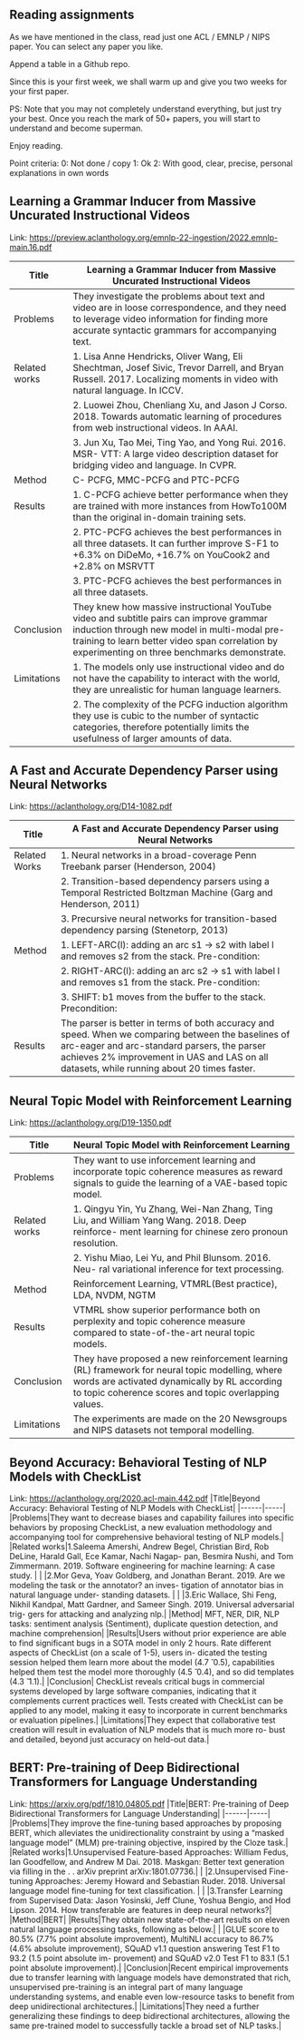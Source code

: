 ## Reading assignments

As we have mentioned in the class, read just one ACL / EMNLP / NIPS paper.   You can select any paper you like.

Append a table in a Github repo.

Since this is your first week, we shall warm up and give you two weeks for your first paper.

PS:  Note that you may not completely understand everything, but just try your best.   Once you reach the mark of 50+ papers, you will start to understand and become superman.

Enjoy reading.

Point criteria:
0:  Not done / copy
1:  Ok
2:  With good, clear, precise, personal explanations in own words

## Learning a Grammar Inducer from Massive Uncurated Instructional Videos
Link: https://preview.aclanthology.org/emnlp-22-ingestion/2022.emnlp-main.16.pdf

|Title|Learning a Grammar Inducer from Massive Uncurated Instructional Videos|
|------|-----|
|Problems|They investigate the problems about text and video are in loose correspondence, and they need to leverage video information for finding more accurate syntactic grammars for accompanying text.|
|Related works| 1. Lisa Anne Hendricks, Oliver Wang, Eli Shechtman, Josef Sivic, Trevor Darrell, and Bryan Russell. 2017. Localizing moments in video with natural language. In ICCV. |
|             |2. Luowei Zhou, Chenliang Xu, and Jason J Corso. 2018. Towards automatic learning of procedures from web instructional videos. In AAAI. |
|             |3. Jun Xu, Tao Mei, Ting Yao, and Yong Rui. 2016. MSR- VTT: A large video description dataset for bridging video and language. In CVPR.|
|Method|C- PCFG, MMC-PCFG and PTC-PCFG|
|Results|1. C-PCFG achieve better performance when they are trained with more instances from HowTo100M than the original in-domain training sets.|
|       |2. PTC-PCFG achieves the best performances in all three datasets. It can further improve S-F1 to +6.3% on DiDeMo, +16.7% on YouCook2 and +2.8% on MSRVTT|
|       |3. PTC-PCFG achieves the best performances in all three datasets.|
|Conclusion|They knew how massive instructional YouTube video and subtitle pairs can improve grammar induction through new model in multi-modal pre-training to learn better video span correlation by experimenting on three benchmarks demonstrate.|
|Limitations|1. The models only use instructional video and do not have the capability to interact with the world, they are unrealistic for human language learners.|
|           |2. The complexity of the PCFG induction algorithm they use is cubic to the number of syntactic categories, therefore potentially limits the usefulness of larger amounts of data.|

## A Fast and Accurate Dependency Parser using Neural Networks
Link: https://aclanthology.org/D14-1082.pdf

|Title|A Fast and Accurate Dependency Parser using Neural Networks|
|------|-----|
|Related Works|1. Neural networks in a broad-coverage Penn Treebank parser (Henderson, 2004)|
|             |2. Transition-based dependency parsers using a Temporal Restricted Boltzman Machine (Garg and Henderson, 2011)|
|             |3. Precursive neural networks for transition-based dependency parsing (Stenetorp, 2013)|
|Method|1. LEFT-ARC(l): adding an arc s1 → s2 with label l and removes s2 from the stack. Pre-condition: |s| ≥ 2.|
|      |2. RIGHT-ARC(l): adding an arc s2 → s1 with label l and removes s1 from the stack. Pre-condition: |s| ≥ 2.|
|      |3. SHIFT: b1 moves from the buffer to the stack. Precondition: |b| ≥ 1.|
|Results|The parser is better in terms of both accuracy and speed. When we comparing between the baselines of arc-eager and arc-standard parsers, the parser achieves 2% improvement in UAS and LAS on all datasets, while running about 20 times faster.|


## Neural Topic Model with Reinforcement Learning
Link: https://aclanthology.org/D19-1350.pdf

|Title|Neural Topic Model with Reinforcement Learning|
|------|-----|
|Problems|They want to use inforcement learning and incorporate topic coherence measures as reward signals to guide the learning of a VAE-based topic model.|
|Related works| 1. Qingyu Yin, Yu Zhang, Wei-Nan Zhang, Ting Liu, and William Yang Wang. 2018. Deep reinforce- ment learning for chinese zero pronoun resolution. |
|             |2. Yishu Miao, Lei Yu, and Phil Blunsom. 2016. Neu- ral variational inference for text processing. |
|Method|Reinforcement Learning, VTMRL(Best practice), LDA, NVDM, NGTM|
|Results|VTMRL show superior performance both on perplexity and topic coherence measure compared to state-of-the-art neural topic models.|
|Conclusion|They have proposed a new reinforcement learning (RL) framework for neural topic modelling, where words are activated dynamically by RL according to topic coherence scores and topic overlapping values.|
|Limitations|The experiments are made on the 20 Newsgroups and NIPS datasets not temporal modelling.|


## Beyond Accuracy: Behavioral Testing of NLP Models with CheckList
Link: https://aclanthology.org/2020.acl-main.442.pdf
|Title|Beyond Accuracy: Behavioral Testing of NLP Models with CheckList|
|------|-----|
|Problems|They want to decrease biases and capability failures into specific behaviors by proposing CheckList, a new evaluation methodology and accompanying tool for comprehensive behavioral testing of NLP models.|
|Related works|1.Saleema Amershi, Andrew Begel, Christian Bird, Rob DeLine, Harald Gall, Ece Kamar, Nachi Nagap- pan, Besmira Nushi, and Tom Zimmermann. 2019. Software engineering for machine learning: A case study. |
|             |2.Mor Geva, Yoav Goldberg, and Jonathan Berant. 2019. Are we modeling the task or the annotator? an inves- tigation of annotator bias in natural language under- standing datasets. |
|             |3.Eric Wallace, Shi Feng, Nikhil Kandpal, Matt Gardner, and Sameer Singh. 2019. Universal adversarial trig- gers for attacking and analyzing nlp.|
|Method| MFT, NER, DIR, NLP tasks: sentiment analysis (Sentiment), duplicate question detection, and machine comprehension|
|Results|Users without prior experience are able to find significant bugs in a SOTA model in only 2 hours. Rate different aspects of CheckList (on a scale of 1-5), users in- dicated the testing session helped them learn more about the model (4.7  ̆ 0.5), capabilities helped them test the model more thoroughly (4.5  ̆ 0.4), and so did templates (4.3  ̆ 1.1).|
|Conclusion| CheckList reveals critical bugs in commercial systems developed by large software companies, indicating that it complements current practices well. Tests created with CheckList can be applied to any model, making it easy to incorporate in current benchmarks or evaluation pipelines.|
|Limitations|They expect that collaborative test creation will result in evaluation of NLP models that is much more ro- bust and detailed, beyond just accuracy on held-out data.|



## BERT: Pre-training of Deep Bidirectional Transformers for Language Understanding
Link: https://arxiv.org/pdf/1810.04805.pdf
|Title|BERT: Pre-training of Deep Bidirectional Transformers for Language Understanding|
|------|-----|
|Problems|They improve the fine-tuning based approaches by proposing BERT, which alleviates the unidirectionality constraint by using a “masked language model” (MLM) pre-training objective, inspired by the Cloze task.|
|Related works|1.Unsupervised Feature-based Approaches: William Fedus, Ian Goodfellow, and Andrew M Dai. 2018. Maskgan: Better text generation via filling in the . . arXiv preprint arXiv:1801.07736.|
|             |2.Unsupervised Fine-tuning Approaches: Jeremy Howard and Sebastian Ruder. 2018. Universal language model fine-tuning for text classification. |
|             |3.Transfer Learning from Supervised Data: Jason Yosinski, Jeff Clune, Yoshua Bengio, and Hod Lipson. 2014. How transferable are features in deep neural networks?|
|Method|BERT|
|Results|They obtain new state-of-the-art results on eleven natural language processing tasks, following as below.|
|       |GLUE score to 80.5% (7.7% point absolute improvement), MultiNLI accuracy to 86.7% (4.6% absolute improvement), SQuAD v1.1 question answering Test F1 to 93.2 (1.5 point absolute im- provement) and SQuAD v2.0 Test F1 to 83.1 (5.1 point absolute improvement).|
|Conclusion|Recent empirical improvements due to transfer learning with language models have demonstrated that rich, unsupervised pre-training is an integral part of many language understanding systems, and enable even low-resource tasks to benefit from deep unidirectional architectures.|
|Limitations|They need a further generalizing these findings to deep bidirectional architectures, allowing the same pre-trained model to successfully tackle a broad set of NLP tasks.|
